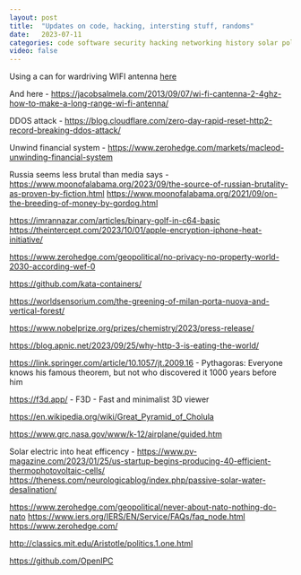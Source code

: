 ```yaml
---
layout: post
title:  "Updates on code, hacking, intersting stuff, randoms"
date:   2023-07-11
categories: code software security hacking networking history solar politics water
video: false
---
```


Using a can for wardriving WIFI antenna [here](https://jacobsalmela.com/2014/05/19/raspberry-pi-cantenna-ultimate-2-4ghz-wardriving-and-long-range-wifi-access/)

And here - https://jacobsalmela.com/2013/09/07/wi-fi-cantenna-2-4ghz-how-to-make-a-long-range-wi-fi-antenna/

DDOS attack - https://blog.cloudflare.com/zero-day-rapid-reset-http2-record-breaking-ddos-attack/

Unwind financial system - https://www.zerohedge.com/markets/macleod-unwinding-financial-system

Russia seems less brutal than media says - https://www.moonofalabama.org/2023/09/the-source-of-russian-brutality-as-proven-by-fiction.html
https://www.moonofalabama.org/2021/09/on-the-breeding-of-money-by-gordog.html


https://imrannazar.com/articles/binary-golf-in-c64-basic
https://theintercept.com/2023/10/01/apple-encryption-iphone-heat-initiative/

https://www.zerohedge.com/geopolitical/no-privacy-no-property-world-2030-according-wef-0

https://github.com/kata-containers/

https://worldsensorium.com/the-greening-of-milan-porta-nuova-and-vertical-forest/

https://www.nobelprize.org/prizes/chemistry/2023/press-release/


https://blog.apnic.net/2023/09/25/why-http-3-is-eating-the-world/

https://link.springer.com/article/10.1057/jt.2009.16 - Pythagoras: Everyone knows his famous theorem, but not who discovered it 1000 years before him

https://f3d.app/ - F3D - Fast and minimalist 3D viewer

https://en.wikipedia.org/wiki/Great_Pyramid_of_Cholula

https://www.grc.nasa.gov/www/k-12/airplane/guided.htm

Solar electric into heat efficency - https://www.pv-magazine.com/2023/01/25/us-startup-begins-producing-40-efficient-thermophotovoltaic-cells/
https://theness.com/neurologicablog/index.php/passive-solar-water-desalination/

https://www.zerohedge.com/geopolitical/never-about-nato-nothing-do-nato
https://www.iers.org/IERS/EN/Service/FAQs/faq_node.html
https://www.zerohedge.com/

http://classics.mit.edu/Aristotle/politics.1.one.html

https://github.com/OpenIPC